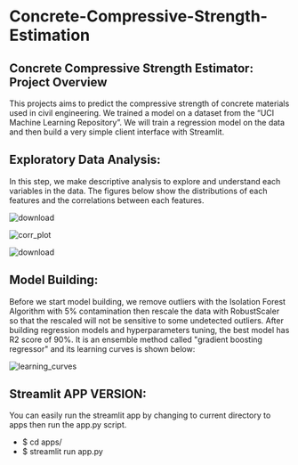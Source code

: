 # Concrete-Compressive-Strength-Estimation
## Concrete Compressive Strength Estimator: Project Overview
This projects aims to predict the compressive strength of concrete materials used in civil engineering. We trained a model on a dataset from the “UCI Machine Learning Repository”. We will train a regression model on the data and then build a very simple client interface with Streamlit.

## Exploratory Data Analysis:
In this step, we make descriptive analysis to explore and understand each variables in the data. The figures below show the distributions of each features and the correlations between each features.

![download](https://user-images.githubusercontent.com/105801284/204357736-e3917c26-bad2-4490-9d2a-4fb0732ce9b8.png)


![corr_plot](https://user-images.githubusercontent.com/105801284/204357802-e4aad9a9-76cf-4453-9ad1-ae207ceafcd7.png)


![download](https://github.com/NyAiko/Concrete-Compressive-Strength-Estimation/assets/105801284/6892e5ab-9644-47bc-8911-609857658420)


## Model Building:
Before we start model building, we remove outliers with the Isolation Forest Algorithm with 5% contamination then rescale the data with RobustScaler so that the rescaled will not be sensitive to some undetected outliers. After building regression models and hyperparameters tuning, the best model has R2 score of 90%. It is an ensemble method called "gradient boosting regressor" and its learning curves is shown below:


![learning_curves](https://user-images.githubusercontent.com/105801284/204358218-00d270b8-ca7b-4fa9-b817-a59190d71bb5.png)

## Streamlit APP VERSION:
You can easily run the streamlit app by changing to current directory to apps then run the app.py script.
- $ cd apps/
- $ streamlit run app.py
